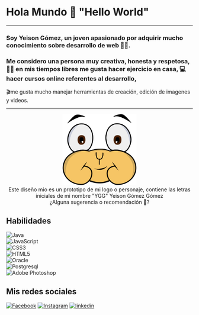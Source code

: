 # Hola Mundo 👋 "Hello World"                    
___

### Soy Yeison Gómez, un joven apasionado por adquirir mucho conocimiento sobre desarrollo de web 🧑‍💻.

### Me considero una persona muy creativa, honesta y respetosa, 🏋️‍♂️ en mis tiempos libres me gusta hacer ejercicio en casa, 💻hacer cursos online referentes al desarrollo,
🎬me gusta mucho manejar herramientas de creación, edición de imagenes y videos.


___



<p  align="center">
 
   <img src="logo_YGG.gif" width="200"/> 
  <br>
  Este diseño mio es un prototipo de mi logo o personaje, 
 contiene las letras iniciales de mi nombre "YGG" Yeison Gómez Gómez
  <br>
  ¿Alguna sugerencia o recomendación 🧐?
  
</p>

## Habilidades
![Java](https://img.shields.io/badge/Java-00323F?style=for-the-badge&logo=Java&logoColor=white&labelColor=101010)<br>
![JavaScript](https://img.shields.io/badge/JavaScript-00323F?style=for-the-badge&logo=JavaScript&logoColor=white&labelColor=101010)<br>
![CSS3](https://img.shields.io/badge/CSS3-00323F?style=for-the-badge&logo=CSS3&logoColor=white&labelColor=101010)<br>
![HTML5](https://img.shields.io/badge/HTML5-00323F?style=for-the-badge&logo=HTML5&logoColor=white&labelColor=101010)<br>
![Oracle](https://img.shields.io/badge/Oracle-00323F?style=for-the-badge&logo=Oracle&logoColor=white&labelColor=101010)<br>
![Postgresql](https://img.shields.io/badge/Postgresql-00323F?style=for-the-badge&logo=Postgresql&logoColor=white&labelColor=101010)<br>
![Adobe Photoshop](https://img.shields.io/badge/Photoshop-00323F?style=for-the-badge&logo=Adobe-Photoshop&logoColor=white&labelColor=101010)<br>


## Mis redes sociales
[![Facebook](https://img.shields.io/badge/Facebook-00323F?style=for-the-badge&logo=facebook&logoColor=white&labelColor=101010)](https://www.facebook.com/Yeisongg98/)
[![Instagram](https://img.shields.io/badge/instagram-00323F?style=for-the-badge&logo=instagram&logoColor=white&labelColor=101010)](https://www.instagram.com/yeisongg98/)
[![linkedin](https://img.shields.io/badge/linkedin-00323F?style=for-the-badge&logo=linkedin&logoColor=white&labelColor=101010)](https://www.linkedin.com/in/yeison-gomez98/)

